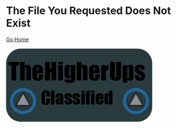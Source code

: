 
<html>
 <body>
<h1>The File You Requested Does Not Exist</h1>
<a href="http://cdn.thehigherups.org" style="font-size:20">Go Home</a>
<br>
<br>
<img src="/logo.png">
  </body>
  </html>
